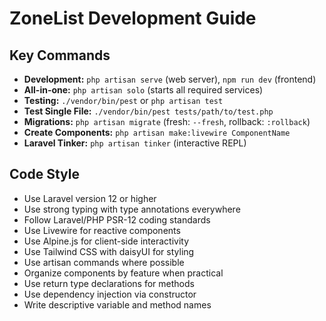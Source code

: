 # ZoneList Development Guide

## Key Commands
- **Development:** `php artisan serve` (web server), `npm run dev` (frontend)
- **All-in-one:** `php artisan solo` (starts all required services)
- **Testing:** `./vendor/bin/pest` or `php artisan test`
- **Test Single File:** `./vendor/bin/pest tests/path/to/test.php`
- **Migrations:** `php artisan migrate` (fresh: `--fresh`, rollback: `:rollback`)
- **Create Components:** `php artisan make:livewire ComponentName`
- **Laravel Tinker:** `php artisan tinker` (interactive REPL)

## Code Style
- Use Laravel version 12 or higher
- Use strong typing with type annotations everywhere
- Follow Laravel/PHP PSR-12 coding standards
- Use Livewire for reactive components
- Use Alpine.js for client-side interactivity
- Use Tailwind CSS with daisyUI for styling
- Use artisan commands where possible
- Organize components by feature when practical
- Use return type declarations for methods
- Use dependency injection via constructor
- Write descriptive variable and method names

